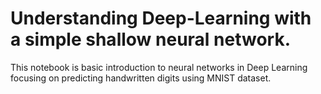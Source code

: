 # Understanding Deep-Learning with a simple shallow neural network.

This notebook is basic introduction to neural networks in Deep Learning focusing on predicting handwritten digits using MNIST dataset.
